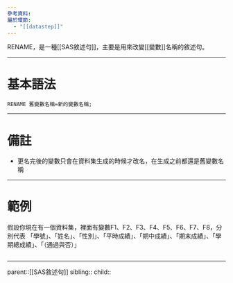 ```yaml
---
參考資料: 
屬於環節:
  - "[[datastep]]"
---
```

RENAME，是一種[[SAS敘述句]]，主要是用來改變[[變數]]名稱的敘述句。
- - -
# 基本語法
```SAS
RENAME 舊變數名稱=新的變數名稱;
```
- - -
# 備註
- 更名完後的變數只會在資料集生成的時候才改名，在生成之前都還是舊變數名稱 
- - -
# 範例
假設你現在有一個資料集，裡面有變數F1、F2、F3、F4、F5、F6、F7、F8，分別代表
「學號」、「姓名」、「性別」、「平時成績」、「期中成績」、「期末成績」、「學期總成績」、「（通過與否）」
```SAS

```
- - -
parent::[[SAS敘述句]]
sibling::
child::